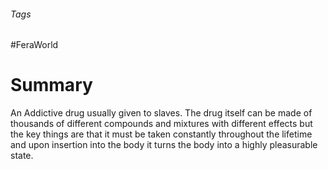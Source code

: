 ###### Tags

#FeraWorld

# Summary
An Addictive drug usually given to slaves. The drug itself can be made of thousands of different compounds and mixtures with different effects but the key things are that it must be taken constantly throughout the lifetime and upon insertion into the body it turns the body into a highly pleasurable state.